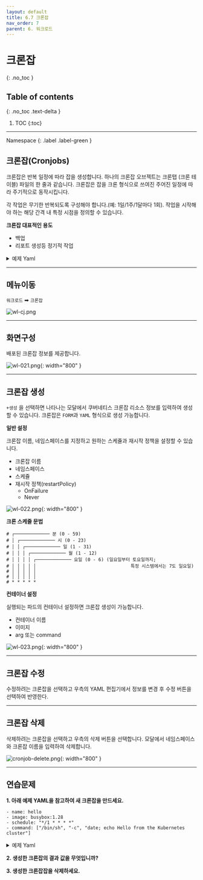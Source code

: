 ```yaml
---
layout: default
title: 6.7 크론잡
nav_order: 7
parent: 6. 워크로드
---
```


# 크론잡
{: .no_toc }

## Table of contents
{: .no_toc .text-delta }

1. TOC
{:toc}

---

<div class="code-example" markdown="1">
Namespace
{: .label .label-green }
</div>


## 크론잡(Cronjobs)
크론잡은 반복 일정에 따라 잡을 생성합니다.
하나의 크론잡 오브젝트는 크론탭 (크론 테이블) 파일의 한 줄과 같습니다. 크론잡은 잡을 크론 형식으로 쓰여진 주어진 일정에 따라 주기적으로 동작시킵니다.

각 작업은 무기한 반복되도록 구성해야 합니다.(예: 1일/1주/1달마다 1회). 
작업을 시작해야 하는 해당 간격 내 특정 시점을 정의할 수 있습니다.

**크론잡 대표적인 용도**

- 백업
- 리포트 생성등 정기적 작업


<details>
<summary>예제 Yaml</summary>
  
{% highlight yaml %}

apiVersion: batch/v1
kind: CronJob
metadata:
  name: hello
spec:
  schedule: "*/1 * * * *"
  jobTemplate:
    spec:
      template:
        spec:
          containers:
          - name: hello
            image: busybox
            imagePullPolicy: IfNotPresent
            command:
            - /bin/sh
            - -c
            - date; echo Hello from the Kubernetes cluster
          restartPolicy: OnFailure


    
{% endhighlight %}
   
</details>

---

## 메뉴이동
`워크로드` ➡ `크론잡`

![wl-cj.png](/assets/images/workload/wl-cj.png)

---

## 화면구성
배포된 크론잡 정보를 제공합니다.

![wl-021.png](/assets/images/workload/wl-021.png){: width="800" }

---

## 크론잡 생성
`+생성` 을 선택하면 나타나는 모달에서 쿠버네티스 크론잡 리소스 정보를 입력하여 생성할 수 있습니다.
크론잡은 `FORM`과 `YAML` 형식으로 생성 가능합니다.

**일반 설정**

크론잡 이름, 네임스페이스를 지정하고 원하는 스케쥴과 재시작 정책을 설정할 수 있습니다.

- 크론잡 이름
- 네임스페이스 
- 스케쥴
- 재시작 정책(restartPolicy)
  + OnFailure
  + Never

![wl-022.png](/assets/images/workload/wl-022.png){: width="800" }


**크론 스케줄 문법**
```
# ┌───────────── 분 (0 - 59)
# │ ┌───────────── 시 (0 - 23)
# │ │ ┌───────────── 일 (1 - 31)
# │ │ │ ┌───────────── 월 (1 - 12)
# │ │ │ │ ┌───────────── 요일 (0 - 6) (일요일부터 토요일까지;
# │ │ │ │ │                                   특정 시스템에서는 7도 일요일)
# │ │ │ │ │
# │ │ │ │ │
# * * * * *
```


**컨테이너 설정**

실행되는 파드의 컨테이너 설정하면 크론잡 생성이 가능합니다.

- 컨테이너 이름
- 이미지
- arg 또는 command

![wl-023.png](/assets/images/workload/wl-023.png){: width="800" }

---
## 크론잡 수정
수정하려는 크론잡을 선택하고 우측의 YAML 편집기에서 정보를 변경 후 수정 버튼을 선택하여 반영한다.

---

## 크론잡 삭제
삭제하려는 크론잡을 선택하고 우측의 삭제 버튼을 선택합니다.
모달에서 네임스페이스와 크론잡 이름을 입력하여 삭제합니다.

![cronjob-delete.png](/assets/images/workload/cronjob-delete.png){: width="800" }


---
## 연습문제

**1. 아래 예제 YAML을 참고하여 새 크론잡을 만드세요.**

```
- name: hello
- image: busybox:1.28
- schedule: "*/1 * * * *"
- command: ["/bin/sh", "-c", "date; echo Hello from the Kubernetes cluster"]
```

<details>
<summary>예제 Yaml</summary>
  
{% highlight yaml %}

apiVersion: batch/v1
kind: CronJob
metadata:
  name: hello
spec:
  schedule: "*/1 * * * *"
  jobTemplate:
    spec:
      template:
        spec:
          containers:
          - name: busybox
            image: busybox:1.28
            imagePullPolicy: IfNotPresent
            command:
            - /bin/sh
            - -c
            - date; echo Hello from the Kubernetes cluster
          restartPolicy: OnFailure
    
{% endhighlight %}

</details>
   
**2. 생성한 크론잡의 결과 값을 무엇입니까?**

**3. 생성한 크론잡잡을 삭제하세요.**